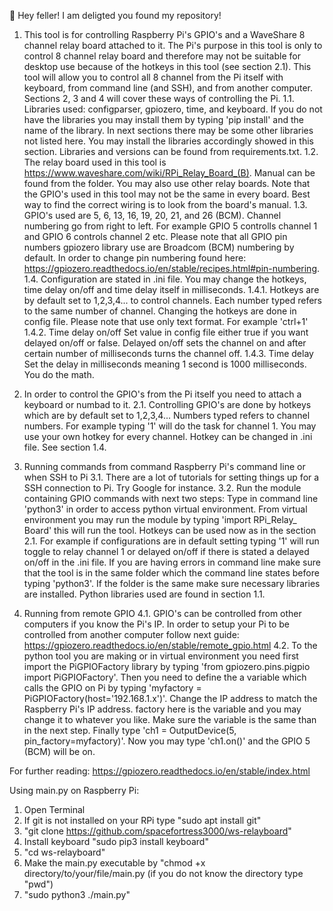 :cowboy_hat_face: Hey feller! I am deligted you found my repository!

1. This tool is for controlling Raspberry Pi's GPIO's and a WaveShare 8 channel relay board attached to it. The Pi's purpose in this tool is only to control 8 channel relay board and therefore may not be suitable for desktop use because of the hotkeys in this tool (see section 2.1). This tool will allow you to control all 8 channel from the Pi itself with keyboard, from command line (and SSH), and from another computer. Sections 2, 3 and 4 will cover these ways of controlling the Pi.
1.1. Libraries used: configparser, gpiozero, time, and keyboard. If you do not have the libraries you may install them by typing 'pip install' and the name of the library. In next sections there may be some other libraries not listed here. You may install the libraries accordingly showed in this section. Libraries and versions can be found from requirements.txt.
1.2. The relay board used in this tool is https://www.waveshare.com/wiki/RPi_Relay_Board_(B). Manual can be found from the folder. You may also use other relay boards. Note that the GPIO's used in this tool may not be the same in every board. Best way to find the correct wiring is to look from the board's manual.
1.3. GPIO's used are 5, 6, 13, 16, 19, 20, 21, and 26 (BCM). Channel numbering go from right to left. For example GPIO 5 controlls channel 1 and GPIO 6 controls channel 2 etc. Please note that all GPIO pin numbers gpiozero library use are Broadcom (BCM) numbering by default. In order to change pin numbering found here: https://gpiozero.readthedocs.io/en/stable/recipes.html#pin-numbering.
1.4. Configuration are stated in .ini file. You may change the hotkeys, time delay on/off and time delay itself in milliseconds.
1.4.1. Hotkeys are by default set to 1,2,3,4... to control channels. Each number typed refers to the same number of channel. Changing the hotkeys are done in config file. Please note that use only text format. For example 'ctrl+1'
1.4.2. Time delay on/off Set value in config file either true if you want delayed on/off or false. Delayed on/off sets the channel on and after certain number of milliseconds turns the channel off.
1.4.3. Time delay Set the delay in milliseconds meaning 1 second is 1000 milliseconds. You do the math.

2. In order to control the GPIO's from the Pi itself you need to attach a keyboard or numbad to it.
2.1. Controlling GPIO's are done by hotkeys which are by default set to 1,2,3,4... Numbers typed refers to channel numbers. For example typing '1' will do the task for channel 1. You may use your own hotkey for every channel. Hotkey can be changed in .ini file. See section 1.4.

3. Running commands from command Raspberry Pi's command line or when SSH to Pi
3.1. There are a lot of tutorials for setting things up for a SSH connection to Pi. Try Google for instance.
3.2. Run the module containing GPIO commands with next two steps: Type in command line 'python3' in order to access python virtual environment. From virtual environment you may run the module by typing 'import RPi_Relay_ Board' this will run the tool. Hotkeys can be used now as in the section 2.1. For example if configurations are in default setting typing '1' will run toggle to relay channel 1 or delayed on/off if there is stated a delayed on/off in the .ini file. If you are having errors in command line make sure that the tool is in the same folder which the command line states before typing 'python3'. If the folder is the same make sure necessary libraries are installed. Python libraries used are found in section 1.1.

4. Running from remote GPIO
4.1. GPIO's can be controlled from other computers if you know the Pi's IP. In order to setup your Pi to be controlled from another computer follow next guide: https://gpiozero.readthedocs.io/en/stable/remote_gpio.html
4.2. To the python tool you are making or in virtual environment you need first import the PiGPIOFactory library by typing 'from gpiozero.pins.pigpio import PiGPIOFactory'. Then you need to define the a variable which calls the GPIO on Pi by typing 'myfactory = PiGPIOFactory(host='192.168.1.x')'. Change the IP address to match the Raspberry Pi's IP address. factory here is the variable and you may change it to whatever you like. Make sure the variable is the same than in the next step. Finally type 'ch1 = OutputDevice(5, pin_factory=myfactory)'. Now you may type 'ch1.on()' and the GPIO 5 (BCM) will be on.

For further reading: https://gpiozero.readthedocs.io/en/stable/index.html

Using main.py on Raspberry Pi:

1. Open Terminal
2. If git is not installed on your RPi type "sudo apt install git"
3. "git clone https://github.com/spacefortress3000/ws-relayboard"
4. Install keyboard "sudo pip3 install keyboard"
5. "cd ws-relayboard"
6. Make the main.py executable by "chmod +x directory/to/your/file/main.py (if you do not know the directory type "pwd")
7. "sudo python3 ./main.py"
